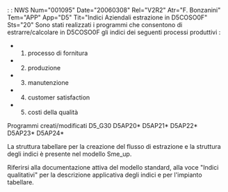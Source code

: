  :  : NWS Num="001095" Date="20060308" Rel="V2R2" Atr="F. Bonzanini" Tem="APP" App="D5" Tit="Indici Aziendali estrazione in D5COSO0F" Sts="20"
Sono stati realizzati i programmi che consentono di estrarre/calcolare in D5COSO0F gli indici dei seguenti processi produttivi : 
- 1. processo di fornitura
- 2. produzione
- 3. manutenzione
- 4. customer satisfaction
- 5. costi della qualità

Programmi creati/modificati
D5_G30
D5AP20\*
D5AP21\*
D5AP22\*
D5AP23\*
D5AP24\*

La struttura tabellare per la creazione del flusso di estrazione e la struttura degli indici è presente nel modello Sme_up.

Riferirsi alla documentazione attiva del modello standard, alla voce "Indici qualitativi" per la descrizione applicativa degli indici e per l'impianto tabellare.
